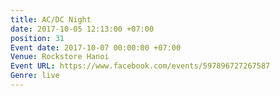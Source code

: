 ```yaml
---
title: AC/DC Night
date: 2017-10-05 12:13:00 +07:00
position: 31
Event date: 2017-10-07 00:00:00 +07:00
Venue: Rockstore Hanoi
Event URL: https://www.facebook.com/events/597896727267587
Genre: live
---
```


